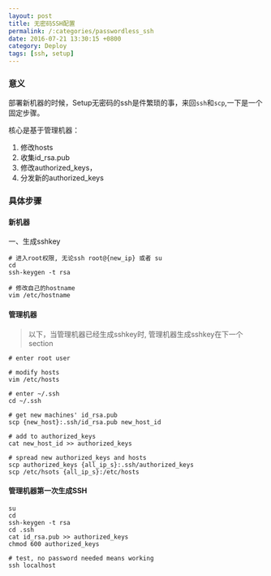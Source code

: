 ```yaml
---
layout: post
title: 无密码SSH配置
permalink: /:categories/passwordless_ssh
date: 2016-07-21 13:30:15 +0800
category: Deploy
tags: [ssh, setup]
---
```


### 意义

部署新机器的时候，Setup无密码的ssh是件繁琐的事，来回`ssh`和`scp`,一下是一个固定步骤。

核心是基于管理机器：
1. 修改hosts
2. 收集id_rsa.pub
3. 修改authorized_keys，
4. 分发新的authorized_keys

### 具体步骤

#### 新机器

一、生成sshkey

```
# 进入root权限, 无论ssh root@{new_ip} 或者 su
cd
ssh-keygen -t rsa

# 修改自己的hostname
vim /etc/hostname
```

#### 管理机器

> 以下，当管理机器已经生成sshkey时, 管理机器生成sshkey在下一个section

```
# enter root user

# modify hosts
vim /etc/hosts

# enter ~/.ssh
cd ~/.ssh

# get new machines' id_rsa.pub
scp {new_host}:.ssh/id_rsa.pub new_host_id

# add to authorized_keys
cat new_host_id >> authorized_keys

# spread new authorized_keys and hosts
scp authorized_keys {all_ip_s}:.ssh/authorized_keys
scp /etc/hsots {all_ip_s}:/etc/hosts
```

#### 管理机器第一次生成SSH

```
su
cd
ssh-keygen -t rsa
cd .ssh
cat id_rsa.pub >> authorized_keys
chmod 600 authorized_keys

# test, no password needed means working
ssh localhost
```
